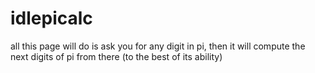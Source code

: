 # idlepicalc
all this page will do is ask you for any digit in pi, then it will compute the next digits of pi from there (to the best of its ability)
